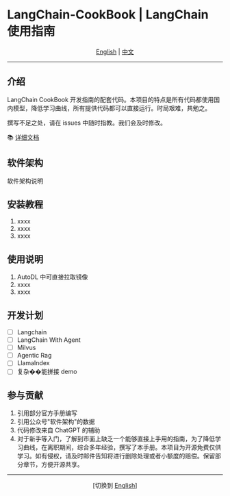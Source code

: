 # LangChain-CookBook | LangChain 使用指南  

<div align="center">  
  <a href="README.md">English</a> | <a href="README.CN.md">中文</a>  
</div>  

---  

## 介绍  
LangChain CookBook 开发指南的配套代码。本项目的特点是所有代码都使用国内模型，降低学习曲线，所有提供代码都可以直接运行。时局艰难，共勉之。  

撰写不足之处，请在 issues 中随时指教。我们会及时修改。  

📚 [详细文档](https://zhenping.notion.site/LangChain-120a05efc2de80b0b602cebf2de208b4?pvs=74)  

## 软件架构  
软件架构说明  

## 安装教程  
1. xxxx  
2. xxxx  
3. xxxx  

## 使用说明  
1. AutoDL 中可直接拉取镜像  
2. xxxx  
3. xxxx  

## 开发计划  
- [ ] Langchain  
- [ ] LangChain With Agent  
- [ ] Milvus  
- [ ] Agentic Rag  
- [ ] LlamaIndex  
- [ ] 复杂��能拼接 demo  

## 参与贡献  
1. 引用部分官方手册编写  
2. 引用公众号"软件架构"的数据  
3. 代码修改来自 ChatGPT 的辅助  
4. 对于新手等入门，了解到市面上缺乏一个能够直接上手用的指南，为了降低学习曲线，在离职期间，综合多年经验，撰写了本手册。本项目为开源免费仅供学习。如有侵权，请及时邮件告知将进行删除处理或者小额度的赔偿。保留部分章节，方便开源共享。  

---  

<div align="center">  
  [切换到 <a href="README.md">English</a>]
</div>
